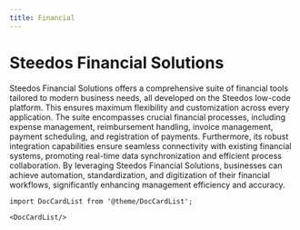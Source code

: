 ```yaml
---
title: Financial
---
```


# Steedos Financial Solutions

Steedos Financial Solutions offers a comprehensive suite of financial tools tailored to modern business needs, all developed on the Steedos low-code platform. This ensures maximum flexibility and customization across every application. The suite encompasses crucial financial processes, including expense management, reimbursement handling, invoice management, payment scheduling, and registration of payments. Furthermore, its robust integration capabilities ensure seamless connectivity with existing financial systems, promoting real-time data synchronization and efficient process collaboration. By leveraging Steedos Financial Solutions, businesses can achieve automation, standardization, and digitization of their financial workflows, significantly enhancing management efficiency and accuracy.

```mdx-code-block
import DocCardList from '@theme/DocCardList';

<DocCardList/>
```